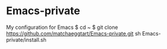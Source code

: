 # Emacs-private
My configuration for Emacs
$ cd ~
$ git clone https://github.com/matchaeggtart/Emacs-private.git
sh Emacs-private/install.sh

